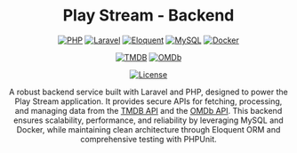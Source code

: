 <div align="center">

  # Play Stream - Backend
  
  [![PHP][php_badge]][php_url]
  [![Laravel][laravel_badge]][laravel_url]
  [![Eloquent][eloquent_badge]][eloquent_url]
  [![MySQL][mysql_badge]][mysql_url]
  [![Docker][docker_badge]][docker_url]

  [![TMDB][tmdb_badge]][tmdb_url]
  [![OMDb][omdb_badge]][omdb_url]
  
  [![License][license_badge]][license_url]
  
  A robust backend service built with Laravel and PHP, designed to power the Play Stream application.
It provides secure APIs for fetching, processing, and managing data from the [TMDB API](https://www.themoviedb.org/documentation/api) and the [OMDb API](https://www.omdbapi.com/).
This backend ensures scalability, performance, and reliability by leveraging MySQL and Docker, while maintaining clean architecture through Eloquent ORM and comprehensive testing with PHPUnit.

</div>

<!-- Author -->
[author]: https://github.com/rolando-r

<!-- Readme links -->
[php_badge]: https://img.shields.io/badge/PHP-8.4.8-8892BF?logo=php&logoColor=white&style=for-the-badge
[laravel_badge]: https://img.shields.io/badge/Laravel-12.0.0-FF2D20?logo=laravel&logoColor=white&style=for-the-badge
[eloquent_badge]: https://img.shields.io/badge/Eloquent%20ORM-12.0.0-84CB28?logo=laravel&logoColor=white&style=for-the-badge
[mysql_badge]: https://img.shields.io/badge/MySQL-9.4.0-4479A1?logo=mysql&logoColor=white&style=for-the-badge
[docker_badge]: https://img.shields.io/badge/Docker-27%20(latest)-2496ED?logo=docker&logoColor=white&style=for-the-badge
[phpunit_badge]: https://img.shields.io/badge/PHPUnit-12.3.0-000000?logo=phpunit&logoColor=white&style=for-the-badge

[tmdb_badge]: https://img.shields.io/badge/TMDB-API-blue?logo=themoviedatabase&style=for-the-badge
[omdb_badge]: https://img.shields.io/badge/OMDb-API-orange?style=for-the-badge

[license_badge]: https://img.shields.io/badge/License-All%20Rights%20Reserved-red?style=for-the-badge

<!-- URL Variables -->
[php_url]: https://www.php.net
[laravel_url]: https://laravel.com
[eloquent_url]: https://laravel.com/docs/eloquent
[mysql_url]: https://www.mysql.com
[docker_url]: https://www.docker.com

[tmdb_url]: https://www.themoviedb.org/documentation/api
[omdb_url]: https://www.omdbapi.com/

[license_url]: ./LICENSE
